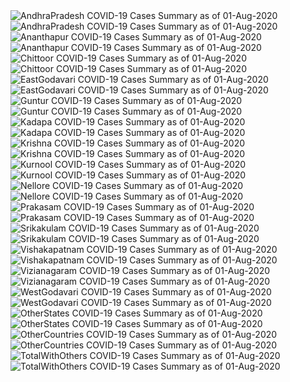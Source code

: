 <img src="https://deepuhub.github.io/COVID-19/GraphsGenerated/01-Aug-2020/AndhraPradesh_01-Aug-2020.jpg" alt="AndhraPradesh COVID-19 Cases Summary as of 01-Aug-2020">
<br>
<img src="https://deepuhub.github.io/COVID-19/GraphsGenerated/01-Aug-2020/Last24Hrs_AndhraPradesh_01-Aug-2020.jpg" alt="AndhraPradesh COVID-19 Cases Summary as of 01-Aug-2020">
<br>
<img src="https://deepuhub.github.io/COVID-19/GraphsGenerated/01-Aug-2020/Ananthapur_01-Aug-2020.jpg" alt="Ananthapur COVID-19 Cases Summary as of 01-Aug-2020">
<br>
<img src="https://deepuhub.github.io/COVID-19/GraphsGenerated/01-Aug-2020/Last24Hrs_Ananthapur_01-Aug-2020.jpg" alt="Ananthapur COVID-19 Cases Summary as of 01-Aug-2020">
<br>
<img src="https://deepuhub.github.io/COVID-19/GraphsGenerated/01-Aug-2020/Chittoor_01-Aug-2020.jpg" alt="Chittoor COVID-19 Cases Summary as of 01-Aug-2020">
<br>
<img src="https://deepuhub.github.io/COVID-19/GraphsGenerated/01-Aug-2020/Last24Hrs_Chittoor_01-Aug-2020.jpg" alt="Chittoor COVID-19 Cases Summary as of 01-Aug-2020">
<br>
<img src="https://deepuhub.github.io/COVID-19/GraphsGenerated/01-Aug-2020/EastGodavari_01-Aug-2020.jpg" alt="EastGodavari COVID-19 Cases Summary as of 01-Aug-2020">
<br>
<img src="https://deepuhub.github.io/COVID-19/GraphsGenerated/01-Aug-2020/Last24Hrs_EastGodavari_01-Aug-2020.jpg" alt="EastGodavari COVID-19 Cases Summary as of 01-Aug-2020">
<br>
<img src="https://deepuhub.github.io/COVID-19/GraphsGenerated/01-Aug-2020/Guntur_01-Aug-2020.jpg" alt="Guntur COVID-19 Cases Summary as of 01-Aug-2020">
<br>
<img src="https://deepuhub.github.io/COVID-19/GraphsGenerated/01-Aug-2020/Last24Hrs_Guntur_01-Aug-2020.jpg" alt="Guntur COVID-19 Cases Summary as of 01-Aug-2020">
<br>
<img src="https://deepuhub.github.io/COVID-19/GraphsGenerated/01-Aug-2020/Kadapa_01-Aug-2020.jpg" alt="Kadapa COVID-19 Cases Summary as of 01-Aug-2020">
<br>
<img src="https://deepuhub.github.io/COVID-19/GraphsGenerated/01-Aug-2020/Last24Hrs_Kadapa_01-Aug-2020.jpg" alt="Kadapa COVID-19 Cases Summary as of 01-Aug-2020">
<br>
<img src="https://deepuhub.github.io/COVID-19/GraphsGenerated/01-Aug-2020/Krishna_01-Aug-2020.jpg" alt="Krishna COVID-19 Cases Summary as of 01-Aug-2020">
<br>
<img src="https://deepuhub.github.io/COVID-19/GraphsGenerated/01-Aug-2020/Last24Hrs_Krishna_01-Aug-2020.jpg" alt="Krishna COVID-19 Cases Summary as of 01-Aug-2020">
<br>
<img src="https://deepuhub.github.io/COVID-19/GraphsGenerated/01-Aug-2020/Kurnool_01-Aug-2020.jpg" alt="Kurnool COVID-19 Cases Summary as of 01-Aug-2020">
<br>
<img src="https://deepuhub.github.io/COVID-19/GraphsGenerated/01-Aug-2020/Last24Hrs_Kurnool_01-Aug-2020.jpg" alt="Kurnool COVID-19 Cases Summary as of 01-Aug-2020">
<br>
<img src="https://deepuhub.github.io/COVID-19/GraphsGenerated/01-Aug-2020/Nellore_01-Aug-2020.jpg" alt="Nellore COVID-19 Cases Summary as of 01-Aug-2020">
<br>
<img src="https://deepuhub.github.io/COVID-19/GraphsGenerated/01-Aug-2020/Last24Hrs_Nellore_01-Aug-2020.jpg" alt="Nellore COVID-19 Cases Summary as of 01-Aug-2020">
<br>
<img src="https://deepuhub.github.io/COVID-19/GraphsGenerated/01-Aug-2020/Prakasam_01-Aug-2020.jpg" alt="Prakasam COVID-19 Cases Summary as of 01-Aug-2020">
<br>
<img src="https://deepuhub.github.io/COVID-19/GraphsGenerated/01-Aug-2020/Last24Hrs_Prakasam_01-Aug-2020.jpg" alt="Prakasam COVID-19 Cases Summary as of 01-Aug-2020">
<br>
<img src="https://deepuhub.github.io/COVID-19/GraphsGenerated/01-Aug-2020/Srikakulam_01-Aug-2020.jpg" alt="Srikakulam COVID-19 Cases Summary as of 01-Aug-2020">
<br>
<img src="https://deepuhub.github.io/COVID-19/GraphsGenerated/01-Aug-2020/Last24Hrs_Srikakulam_01-Aug-2020.jpg" alt="Srikakulam COVID-19 Cases Summary as of 01-Aug-2020">
<br>
<img src="https://deepuhub.github.io/COVID-19/GraphsGenerated/01-Aug-2020/Vishakapatnam_01-Aug-2020.jpg" alt="Vishakapatnam COVID-19 Cases Summary as of 01-Aug-2020">
<br>
<img src="https://deepuhub.github.io/COVID-19/GraphsGenerated/01-Aug-2020/Last24Hrs_Vishakapatnam_01-Aug-2020.jpg" alt="Vishakapatnam COVID-19 Cases Summary as of 01-Aug-2020">
<br>
<img src="https://deepuhub.github.io/COVID-19/GraphsGenerated/01-Aug-2020/Vizianagaram_01-Aug-2020.jpg" alt="Vizianagaram COVID-19 Cases Summary as of 01-Aug-2020">
<br>
<img src="https://deepuhub.github.io/COVID-19/GraphsGenerated/01-Aug-2020/Last24Hrs_Vizianagaram_01-Aug-2020.jpg" alt="Vizianagaram COVID-19 Cases Summary as of 01-Aug-2020">
<br>
<img src="https://deepuhub.github.io/COVID-19/GraphsGenerated/01-Aug-2020/WestGodavari_01-Aug-2020.jpg" alt="WestGodavari COVID-19 Cases Summary as of 01-Aug-2020">
<br>
<img src="https://deepuhub.github.io/COVID-19/GraphsGenerated/01-Aug-2020/Last24Hrs_WestGodavari_01-Aug-2020.jpg" alt="WestGodavari COVID-19 Cases Summary as of 01-Aug-2020">
<br>
<img src="https://deepuhub.github.io/COVID-19/GraphsGenerated/01-Aug-2020/OtherStates_01-Aug-2020.jpg" alt="OtherStates COVID-19 Cases Summary as of 01-Aug-2020">
<br>
<img src="https://deepuhub.github.io/COVID-19/GraphsGenerated/01-Aug-2020/Last24Hrs_OtherStates_01-Aug-2020.jpg" alt="OtherStates COVID-19 Cases Summary as of 01-Aug-2020">
<br>
<img src="https://deepuhub.github.io/COVID-19/GraphsGenerated/01-Aug-2020/OtherCountries_01-Aug-2020.jpg" alt="OtherCountries COVID-19 Cases Summary as of 01-Aug-2020">
<br>
<img src="https://deepuhub.github.io/COVID-19/GraphsGenerated/01-Aug-2020/Last24Hrs_OtherCountries_01-Aug-2020.jpg" alt="OtherCountries COVID-19 Cases Summary as of 01-Aug-2020">
<br>
<img src="https://deepuhub.github.io/COVID-19/GraphsGenerated/01-Aug-2020/TotalWithOthers_01-Aug-2020.jpg" alt="TotalWithOthers COVID-19 Cases Summary as of 01-Aug-2020">
<br>
<img src="https://deepuhub.github.io/COVID-19/GraphsGenerated/01-Aug-2020/Last24Hrs_TotalWithOthers_01-Aug-2020.jpg" alt="TotalWithOthers COVID-19 Cases Summary as of 01-Aug-2020">
<br>
